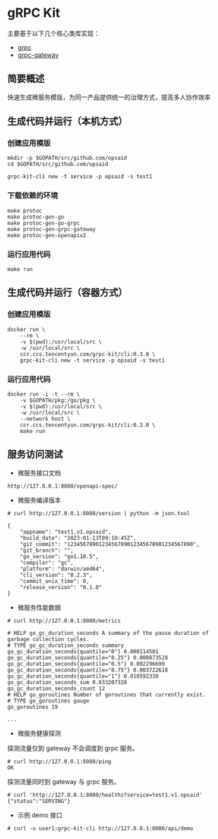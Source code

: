 # gRPC Kit

主要基于以下几个核心类库实现：

- [grpc](https://github.com/protocolbuffers/protobuf-go)
- [grpc-gateway](https://github.com/grpc-ecosystem/grpc-gateway)

## 简要概述

快速生成微服务模版，为同一产品提供统一的治理方式，提高多人协作效率

## 生成代码并运行（本机方式）

### 创建应用模版

```shell
mkdir -p $GOPATH/src/github.com/opsaid
cd $GOPATH/src/github.com/opsaid

grpc-kit-cli new -t service -p opsaid -s test1
```

### 下载依赖的环境

```shell
make protoc
make protoc-gen-go
make protoc-gen-go-grpc
make protoc-gen-grpc-gateway
make protoc-gen-openapiv2
```

### 运行应用代码

```shell
make run
```

## 生成代码并运行（容器方式）

### 创建应用模版

```shell
docker run \
    --rm \
    -v $(pwd):/usr/local/src \
    -w /usr/local/src \
    ccr.ccs.tencentyun.com/grpc-kit/cli:0.3.0 \
    grpc-kit-cli new -t service -p opsaid -s test1
```

### 运行应用代码

```shell
docker run -i -t --rm \
    -v $GOPATH/pkg:/go/pkg \
    -v $(pwd):/usr/local/src \
    -w /usr/local/src \
    --network host \
    ccr.ccs.tencentyun.com/grpc-kit/cli:0.3.0 \
    make run
```

## 服务访问测试

- 微服务接口文档

```shell
http://127.0.0.1:8080/openapi-spec/
```

- 微服务编译版本

```shell
# curl http://127.0.0.1:8080/version | python -m json.tool

{
    "appname": "test1.v1.opsaid",
    "build_date": "2023-01-13T09:10:45Z",
    "git_commit": "1234567890123456789012345678901234567890",
    "git_branch": "",
    "go_version": "go1.18.5",
    "compiler": "gc",
    "platform": "darwin/amd64",
    "cli_version": "0.2.3",
    "commit_unix_time": 0,
    "release_version": "0.1.0"
}
```

- 微服务性能数据

```shell
# curl http://127.0.0.1:8080/metrics
```

```shell
# HELP go_gc_duration_seconds A summary of the pause duration of garbage collection cycles.
# TYPE go_gc_duration_seconds summary
go_gc_duration_seconds{quantile="0"} 0.000114581
go_gc_duration_seconds{quantile="0.25"} 0.000873528
go_gc_duration_seconds{quantile="0.5"} 0.002296699
go_gc_duration_seconds{quantile="0.75"} 0.003722618
go_gc_duration_seconds{quantile="1"} 0.010592338
go_gc_duration_seconds_sum 0.033207328
go_gc_duration_seconds_count 12
# HELP go_goroutines Number of goroutines that currently exist.
# TYPE go_goroutines gauge
go_goroutines 19

...
```

- 微服务健康探测

探测流量仅到 gateway 不会调度到 grpc 服务。

```shell
# curl http://127.0.0.1:8080/ping
OK
```

探测流量同时到 gateway 与 grpc 服务。

```shell
# curl 'http://127.0.0.1:8080/healthz?service=test1.v1.opsaid'
{"status":"SERVING"}
```

- 示例 demo 接口

```shell
# curl -u user1:grpc-kit-cli http://127.0.0.1:8080/api/demo
```
